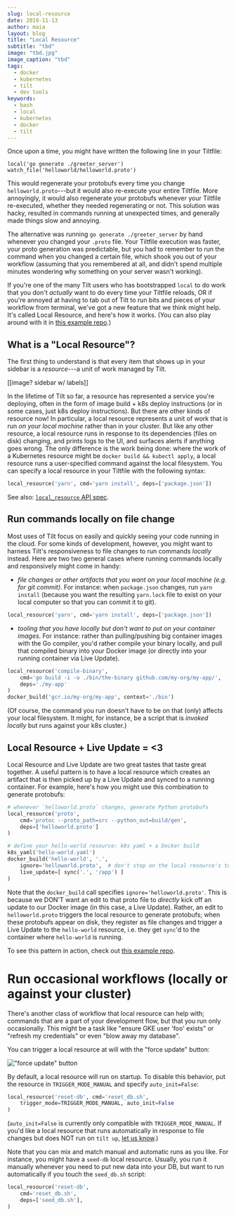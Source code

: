 ```yaml
---
slug: local-resource
date: 2019-11-13
author: maia
layout: blog
title: "Local Resource"
subtitle: "tbd"
image: "tbd.jpg"
image_caption: "tbd"
tags:
  - docker
  - kubernetes
  - tilt
  - dev tools
keywords:
  - bash
  - local
  - kubernetes
  - docker
  - tilt
---
```

Once upon a time, you might have written the following line in your Tiltfile:

```
local('go generate ./greeter_server')
watch_file('helloworld/helloworld.proto')
```

This would regenerate your protobufs every time you change `helloworld.proto`---but it would also re-execute your entire Tiltfile. More annoyingly, it would also regenerate your protobufs whenever your Tiltfile re-executed, whether they needed regenerating or not. This solution was hacky, resulted in commands running at unexpected times, and generally made things slow and annoying.

The alternative was running `go generate ./greeter_server` by hand whenever you changed your `.proto` file. Your Tiltfile execution was faster, your proto generation was predictable, but you had to remember to run the command when you changed a certain file, which shook you out of your workflow (assuming that you remembered at all, and didn't spend multiple minutes wondering why something on your server wasn't working).

If you're one of the many Tilt users who has bootstrapped `local` to do work that you don't _actually_ want to do every time your Tiltfile reloads, OR if you're annoyed at having to tab out of Tilt to run bits and pieces of your workflow from terminal, we've got a new feature that we think might help. It's called Local Resource, and here's how it works. (You can also play around with it in [this example repo](https://github.com/windmilleng/local_resource_example).)


## What is a "Local Resource"?

The first thing to understand is that every item that shows up in your sidebar is a _resource_---a unit of work managed by Tilt.

[[image? sidebar w/ labels]]

In the lifetime of Tilt so far, a resource has represented a service you're deploying, often in the form of image build + k8s deploy instructions (or in some cases, just k8s deploy instructions). But there are other kinds of resource now! In particular, a local resource represents a unit of work that is run _on your local machine_ rather than in your cluster. But like any other resource, a local resource runs in response to its dependencies (files on disk) changing, and prints logs to the UI, and surfaces alerts if anything goes wrong. The only difference is the work being done: where the work of a Kubernetes resource might be `docker build && kubectl apply`, a local resource runs a user-specified command against the local filesystem. You can specify a local resource in your Tiltfile with the following syntax:

```python
local_resource('yarn', cmd='yarn install', deps=['package.json'])
```

See also: [`local_resource` API spec](api.html#api.local_resource).

## Run commands locally on file change
Most uses of Tilt focus on easily and quickly seeing your code running in the cloud.
For some kinds of development, however, you might want to harness
Tilt's responsiveness to file changes to run commands _locally_ instead. Here are two
two general cases where running commands locally and responsively might come in handy:
- *file changes or other artifacts that you want on your local machine (e.g. for
git commit)*. For instance: when `package.json` changes, run `yarn install`
(because you want the resulting `yarn.lock` file to exist on your local computer
so that you can commit it to git).

```python
local_resource('yarn', cmd='yarn install', deps=['package.json'])
```
- *tooling that you have locally but don't want to put on your container images*.
For instance: rather than pulling/pushing big container images with the Go compiler,
you'd rather compile your binary locally, and pull that compiled binary into your Docker image
(or directly into your running container via Live Update).

```python
local_resource('compile-binary',
    cmd='go build -i -o ./bin/the-binary github.com/my-org/my-app/',
    deps='./my-app'
)
docker_build('gcr.io/my-org/my-app', context='./bin')
```

(Of course, the command you run doesn't have to be on that (only) affects your
local filesystem. It might, for instance, be a script that is _invoked locally_
but runs against your k8s cluster.)

## Local Resource + Live Update = <3

Local Resource and Live Update are two great tastes that taste great together.
A useful pattern is to have a local resource which creates an artifact
that is then picked up by a Live Update and synced to a running container.
For example, here's how you might use this combination to generate protobufs:
```python
# whenever `helloworld.proto` changes, generate Python protobufs
local_resource('proto',
    cmd='protoc --proto_path=src --python_out=build/gen',
    deps=['helloworld.proto']
)

# define your hello-world resource: k8s yaml + a Docker build
k8s_yaml('hello-world.yaml')
docker_build('hello-world', '.',
    ignore='helloworld.proto',  # don't step on the local resource's toes
    live_update=[ sync('.', '/app') ]
)
```

Note that the `docker_build` call specifies `ignore='helloworld.proto'`. This is
because we DON'T want an edit to that proto file to _directly_ kick off an update to
our Docker image (in this case, a Live Update). Rather, an edit to `helloworld.proto`
triggers the local resource to generate protobufs; when these protobufs appear on disk,
they register as file changes and trigger a Live Update to the `hello-world` resource,
i.e. they get `sync`'d to the container where `hello-world` is running.

To see this pattern in action, check out [this example repo](https://github.com/windmilleng/local_resource_example).

# Run occasional workflows (locally or against your cluster)

There's another class of workflow that local resource can help with; commands that
are a part of your development flow, but that you run only occasionally. This might
be a task like "ensure GKE user 'foo' exists" or "refresh my credentials" or even
"blow away my database".

You can trigger a local resource at will with the "force update" button:

!["force update" button](assets/img/force-update-button.png)

By default, a local resource will run on startup. To disable this behavior, put the
resource in `TRIGGER_MODE_MANUAL` and specify `auto_init=False`:
```python
local_resource('reset-db', cmd='reset_db.sh',
    trigger_mode=TRIGGER_MODE_MANUAL, auto_init=False
)
```

(`auto_init=False` is currently only compatible with `TRIGGER_MODE_MANUAL`. If
you'd like a local resource that runs automatically in response to file changes
but does NOT run on `tilt up`, [let us know](https://tilt.dev/contact).)

Note that you can mix and match manual and automatic runs as you like. For instance,
you might have a `seed-db` local resource. Usually, you run it manually whenever
you need to put new data into your DB, but want to run automatically if you touch
the `seed_db.sh` script:
```python
local_resource('reset-db',
    cmd='reset_db.sh',
    deps=['seed_db.sh'],
)
```

